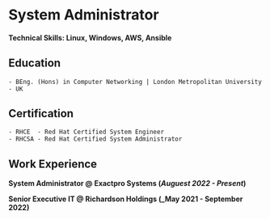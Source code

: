 # System Administrator

#### Technical Skills: Linux, Windows, AWS, Ansible

## Education
    - BEng. (Hons) in Computer Networking | London Metropolitan University - UK

## Certification
    - RHCE  - Red Hat Certified System Engineer
    - RHCSA - Red Hat Certified System Administrator

## Work Experience
**System Administrator @ Exactpro Systems  (_Auguest 2022 - Present_)**

**Senior Executive IT @ Richardson Holdings  (_May 2021 - September 2022)**